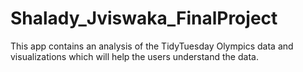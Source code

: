 # Shalady_Jviswaka_FinalProject
This app contains an analysis of the TidyTuesday Olympics data and visualizations which will help the users understand the data. 
